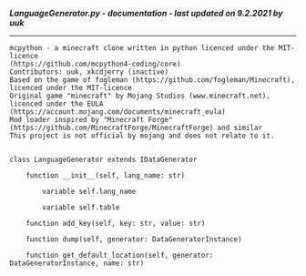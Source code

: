 ***LanguageGenerator.py - documentation - last updated on 9.2.2021 by uuk***
___

    mcpython - a minecraft clone written in python licenced under the MIT-licence 
    (https://github.com/mcpython4-coding/core)
    Contributors: uuk, xkcdjerry (inactive)
    Based on the game of fogleman (https://github.com/fogleman/Minecraft), licenced under the MIT-licence
    Original game "minecraft" by Mojang Studios (www.minecraft.net), licenced under the EULA
    (https://account.mojang.com/documents/minecraft_eula)
    Mod loader inspired by "Minecraft Forge" (https://github.com/MinecraftForge/MinecraftForge) and similar
    This project is not official by mojang and does not relate to it.


    class LanguageGenerator extends IDataGenerator

        function __init__(self, lang_name: str)

            variable self.lang_name

            variable self.table

        function add_key(self, key: str, value: str)

        function dump(self, generator: DataGeneratorInstance)

        function get_default_location(self, generator: DataGeneratorInstance, name: str)